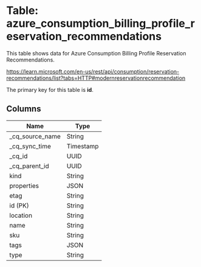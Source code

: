 # Table: azure_consumption_billing_profile_reservation_recommendations

This table shows data for Azure Consumption Billing Profile Reservation Recommendations.

https://learn.microsoft.com/en-us/rest/api/consumption/reservation-recommendations/list?tabs=HTTP#modernreservationrecommendation

The primary key for this table is **id**.

## Columns

| Name          | Type          |
| ------------- | ------------- |
|_cq_source_name|String|
|_cq_sync_time|Timestamp|
|_cq_id|UUID|
|_cq_parent_id|UUID|
|kind|String|
|properties|JSON|
|etag|String|
|id (PK)|String|
|location|String|
|name|String|
|sku|String|
|tags|JSON|
|type|String|